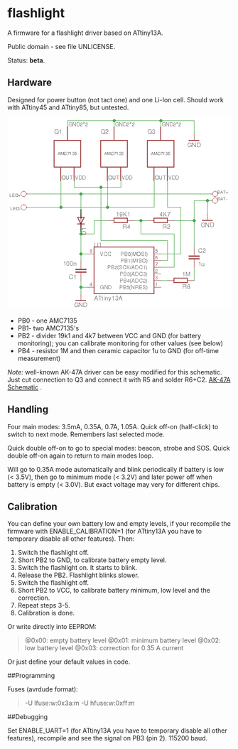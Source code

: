 # flashlight

A firmware for a flashlight driver based on ATtiny13A.

Public domain - see file UNLICENSE.

Status: **beta**.

## Hardware

Designed for power button (not tact one) and one Li-Ion cell. Should work with ATtiny45 and ATtiny85, but untested.

![Schematic](docs/Main.png) 

- PB0 - one AMC7135
- PB1- two AMC7135's
- PB2 - divider 19k1 and 4k7 between VCC and GND (for battery monitoring); you can calibrate monitoring for other values (see below)
- PB4 - resistor 1M and then ceramic capacitor 1u to GND (for off-time measurement)

*Note:* well-known AK-47A driver can be easy modified for this schematic. Just cut connection to Q3 and connect it with R5 and solder R6+C2. [AK-47A Schematic](docs/AK-47A.png) .

## Handling

Four main modes: 3.5mA, 0.35A, 0.7A, 1.05A. Quick off-on (half-click) to switch to next mode. Remembers last selected mode.

Quick double off-on to go to special modes: beacon, strobe and SOS. Quick double off-on again to return to main modes loop.

Will go to 0.35A mode automatically and blink periodically if battery is low (< 3.5V), then go to minimum mode (< 3.2V) and later power off when battery is empty (< 3.0V). But exact voltage may very for different chips.

## Calibration

You can define your own battery low and empty levels, if your recompile the firmware with ENABLE_CALIBRATION=1 (for ATtiny13A you have to temporary disable all other features). Then:

1. Switch the flashlight off.
2. Short PB2 to GND, to calibrate battery empty level.
3. Switch the flashlight on. It starts to blink.
4. Release the PB2. Flashlight blinks slower.
5. Switch the flashlight off.
6. Short PB2 to VCC, to calibrate battery minimum, low level and the correction.
7. Repeat steps 3-5.
8. Calibration is done.

Or write directly into EEPROM:

>@0x00: empty battery level
>@0x01: minimum battery level
>@0x02: low battery level
>@0x03: correction for 0.35 A current

Or just define your default values in code.

##Programming

Fuses (avrdude format):

>-U lfuse:w:0x3a:m -U hfuse:w:0xff:m

##Debugging

Set ENABLE_UART=1 (for ATtiny13A you have to temporary disable all other features), recompile and see the signal on PB3 (pin 2). 115200 baud.
